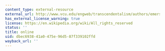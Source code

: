 ```yaml
---
content_type: external-resource
external_url: http://www.vcu.edu/engweb/transcendentalism/authors/emerson/essays/index.html
has_external_license_warning: true
license: https://en.wikipedia.org/wiki/All_rights_reserved
status: ''
title: online
uid: dbec6938-41a0-475e-96d5-87f339102ffd
wayback_url: ''
---
```

